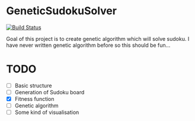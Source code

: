 # GeneticSudokuSolver
[![Build Status](https://travis-ci.org/ASzwarc/GeneticSudokuSolver.svg?branch=master)](https://travis-ci.org/ASzwarc/GeneticSudokuSolver)

Goal of this project is to create genetic algorithm which will solve sudoku. I have never written genetic algorithm before so this should be fun...

# TODO
- [ ] Basic structure
- [ ] Generation of Sudoku board
- [x] Fitness function
- [ ] Genetic algorithm
- [ ] Some kind of visualisation